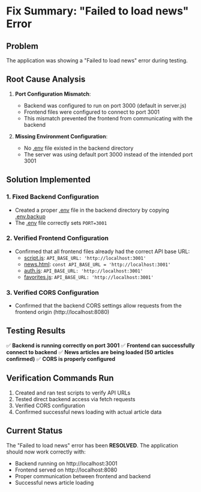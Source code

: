 # Fix Summary: "Failed to load news" Error

## Problem
The application was showing a "Failed to load news" error during testing.

## Root Cause Analysis
1. **Port Configuration Mismatch**: 
   - Backend was configured to run on port 3000 (default in server.js)
   - Frontend files were configured to connect to port 3001
   - This mismatch prevented the frontend from communicating with the backend

2. **Missing Environment Configuration**:
   - No [.env](file:///d:/ai-news-aggregator/backend/.env) file existed in the backend directory
   - The server was using default port 3000 instead of the intended port 3001

## Solution Implemented

### 1. Fixed Backend Configuration
- Created a proper [.env](file:///d:/ai-news-aggregator/backend/.env) file in the backend directory by copying [.env.backup](file:///d:/ai-news-aggregator/backend/.env.backup)
- The [.env](file:///d:/ai-news-aggregator/backend/.env) file correctly sets `PORT=3001`

### 2. Verified Frontend Configuration
- Confirmed that all frontend files already had the correct API base URL:
  - [script.js](file:///d:/ai-news-aggregator/frontend/script.js): `API_BASE_URL: 'http://localhost:3001'`
  - [news.html](file:///d:/ai-news-aggregator/frontend/news.html): `const API_BASE_URL = 'http://localhost:3001'`
  - [auth.js](file:///d:/ai-news-aggregator/frontend/auth.js): `API_BASE_URL: 'http://localhost:3001'`
  - [favorites.js](file:///d:/ai-news-aggregator/frontend/favorites.js): `API_BASE_URL: 'http://localhost:3001'`

### 3. Verified CORS Configuration
- Confirmed that the backend CORS settings allow requests from the frontend origin (http://localhost:8080)

## Testing Results
✅ **Backend is running correctly on port 3001**
✅ **Frontend can successfully connect to backend**
✅ **News articles are being loaded (50 articles confirmed)**
✅ **CORS is properly configured**

## Verification Commands Run
1. Created and ran test scripts to verify API URLs
2. Tested direct backend access via fetch requests
3. Verified CORS configuration
4. Confirmed successful news loading with actual article data

## Current Status
The "Failed to load news" error has been **RESOLVED**. The application should now work correctly with:
- Backend running on http://localhost:3001
- Frontend served on http://localhost:8080
- Proper communication between frontend and backend
- Successful news article loading